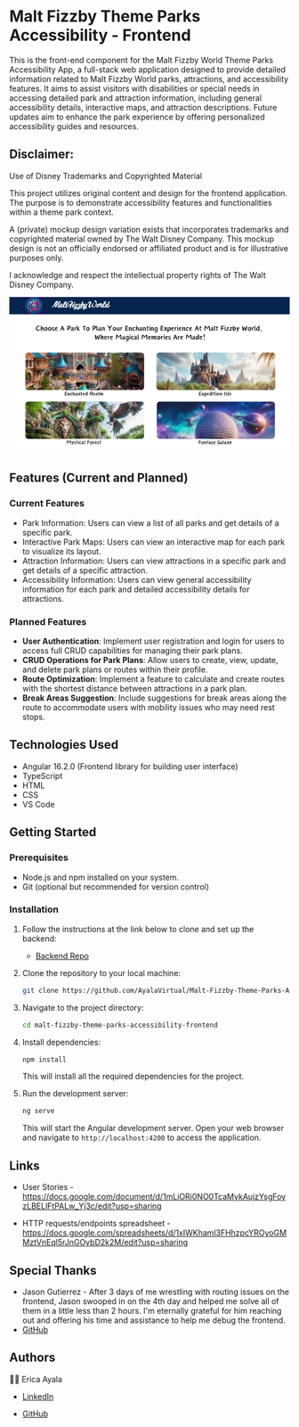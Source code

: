# Malt Fizzby Theme Parks Accessibility - Frontend 

This is the front-end component for the Malt Fizzby World Theme Parks Accessibility App, a full-stack web application designed to provide detailed information related to Malt Fizzby World parks, attractions, and accessibility features. It aims to assist visitors with disabilities or special needs in accessing detailed park and attraction information, including general accessibility details, interactive maps, and attraction descriptions. Future updates aim to enhance the park experience by offering personalized accessibility guides and resources. 


## Disclaimer:

Use of Disney Trademarks and Copyrighted Material

This project utilizes original content and design for the frontend application. The purpose is to demonstrate accessibility features and functionalities within a theme park context.

A (private) mockup design variation exists that incorporates trademarks and copyrighted material owned by The Walt Disney Company. This mockup design is not an officially endorsed or affiliated product and is for illustrative purposes only.

I acknowledge and respect the intellectual property rights of The Walt Disney Company. 




<img src="src/assets/images/MaltFizzbyWorld-Preview.png" alt="Malt Fizzby World Theme Parks Accessibility App">



## Features (Current and Planned)

### Current Features

* Park Information: Users can view a list of all parks and get details of a specific park.
* Interactive Park Maps: Users can view an interactive map for each park to visualize its layout.
* Attraction Information: Users can view attractions in a specific park and get details of a specific attraction.
* Accessibility Information: Users can view general accessibility information for each park and detailed accessibility details for attractions.


### Planned Features

- **User Authentication**: Implement user registration and login for users to access full CRUD capabilities for managing their park plans.
- **CRUD Operations for Park Plans**: Allow users to create, view, update, and delete park plans or routes within their profile.
- **Route Optimization**: Implement a feature to calculate and create routes with the shortest distance between attractions in a park plan.
- **Break Areas Suggestion**: Include suggestions for break areas along the route to accommodate users with mobility issues who may need rest stops.



## Technologies Used 

* Angular 16.2.0 (Frontend library for building user interface) 
* TypeScript 
* HTML
* CSS
* VS Code 



## Getting Started

### Prerequisites 

* Node.js and npm installed on your system. 
* Git (optional but recommended for version control)


### Installation 

1. Follow the instructions at the link below to clone and set up the backend: 
   * [Backend Repo](https://www.github.com/AyalaVirtual/ThemeParksAccessibilityAPI)

2. Clone the repository to your local machine:
   ```bash
   git clone https://github.com/AyalaVirtual/Malt-Fizzby-Theme-Parks-Accessibility-Frontend.git 

3. Navigate to the project directory: 

    ```bash
    cd malt-fizzby-theme-parks-accessibility-frontend
    ```

4. Install dependencies: 

    ```bash
    npm install 
    ```

    This will install all the required dependencies for the project. 

5. Run the development server:

    ```bash
    ng serve 
    ```

    This will start the Angular development server. Open your web browser and navigate to `http://localhost:4200` to access the application. 




## Links
* User Stories - https://docs.google.com/document/d/1mLiORi0NO0TcaMykAujzYsgFoyzLBELlFtPALw_Yj3c/edit?usp=sharing 

* HTTP requests/endpoints spreadsheet - https://docs.google.com/spreadsheets/d/1xIWKhaml3FHhzpcYROyoGMMztVnEql5rJnGOybD2k2M/edit?usp=sharing 



## Special Thanks 
* Jason Gutierrez - After 3 days of me wrestling with routing issues on the frontend, Jason swooped in on the 4th day and helped me solve all of them in a little less than 2 hours. I'm eternally grateful for him reaching out and offering his time and assistance to help me debug the frontend. 
* [GitHub](https://www.github.com/cptcrunchy) 



## Authors

:woman_technologist: Erica Ayala

* [LinkedIn](https://www.linkedin.com/in/ayalavirtual)

* [GitHub](https://www.github.com/AyalaVirtual)




